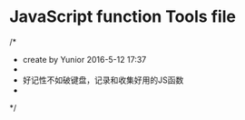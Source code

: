 JavaScript function Tools file
=======
/*
 *	create by Yunior 2016-5-12 17:37
 * 
 * 	好记性不如破键盘，记录和收集好用的JS函数
 * 
 */

